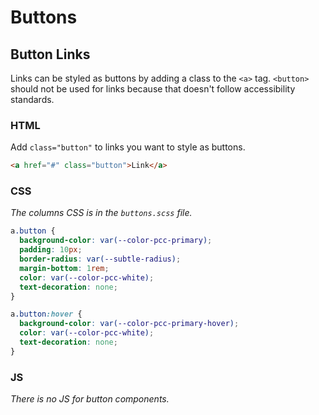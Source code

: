 # Buttons

## Button Links

Links can be styled as buttons by adding a class to the `<a>` tag. `<button>` should not be used for links because that doesn't follow accessibility standards.

### HTML 

Add `class="button"` to links you want to style as buttons. 

```html
<a href="#" class="button">Link</a>
```

### CSS

_The columns CSS is in the `buttons.scss` file._

```css
a.button {
  background-color: var(--color-pcc-primary);
  padding: 10px;
  border-radius: var(--subtle-radius);
  margin-bottom: 1rem;
  color: var(--color-pcc-white);
  text-decoration: none;
}

a.button:hover {
  background-color: var(--color-pcc-primary-hover);
  color: var(--color-pcc-white);
  text-decoration: none;
}
```

### JS 

_There is no JS for button components._ 